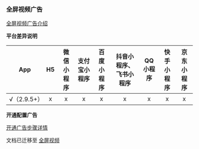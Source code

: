 ### 全屏视频广告

[全屏视频广告介绍](https://uniapp.dcloud.net.cn/component/ad-fullscreen-video.html)

**平台差异说明**

|App|H5|微信小程序|支付宝小程序|百度小程序|抖音小程序、飞书小程序|QQ小程序|快手小程序|京东小程序|
|:-:|:-:|:-:|:-:|:-:|:-:|:-:|:-:|:-:|
|√（2.9.5+）|x|x|x|x|x|x|x|x|


**开通配置广告**

[开通广告步骤详情](https://uniapp.dcloud.net.cn/uni-ad.html#start)

文档已迁移至 [全屏视频](https://uniapp.dcloud.net.cn/uni-ad/ad-fullscreen-video.html)
